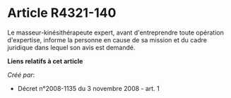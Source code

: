# Article R4321-140

Le masseur-kinésithérapeute expert, avant d'entreprendre toute opération d'expertise, informe la personne en cause de sa
mission et du cadre juridique dans lequel son avis est demandé.

**Liens relatifs à cet article**

_Créé par_:

  - Décret n°2008-1135 du 3 novembre 2008 - art. 1
